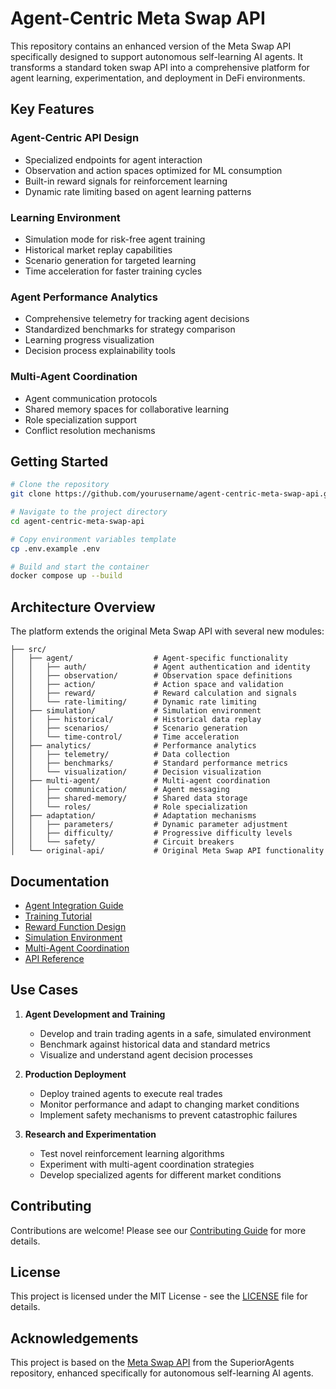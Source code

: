 # Agent-Centric Meta Swap API

This repository contains an enhanced version of the Meta Swap API specifically designed to support autonomous self-learning AI agents. It transforms a standard token swap API into a comprehensive platform for agent learning, experimentation, and deployment in DeFi environments.

## Key Features

### Agent-Centric API Design
- Specialized endpoints for agent interaction
- Observation and action spaces optimized for ML consumption
- Built-in reward signals for reinforcement learning
- Dynamic rate limiting based on agent learning patterns

### Learning Environment
- Simulation mode for risk-free agent training
- Historical market replay capabilities
- Scenario generation for targeted learning
- Time acceleration for faster training cycles

### Agent Performance Analytics
- Comprehensive telemetry for tracking agent decisions
- Standardized benchmarks for strategy comparison
- Learning progress visualization
- Decision process explainability tools

### Multi-Agent Coordination
- Agent communication protocols
- Shared memory spaces for collaborative learning
- Role specialization support
- Conflict resolution mechanisms

## Getting Started

```bash
# Clone the repository
git clone https://github.com/yourusername/agent-centric-meta-swap-api.git

# Navigate to the project directory
cd agent-centric-meta-swap-api

# Copy environment variables template
cp .env.example .env

# Build and start the container
docker compose up --build
```

## Architecture Overview

The platform extends the original Meta Swap API with several new modules:

```
├── src/
│   ├── agent/                  # Agent-specific functionality
│   │   ├── auth/               # Agent authentication and identity
│   │   ├── observation/        # Observation space definitions
│   │   ├── action/             # Action space and validation
│   │   ├── reward/             # Reward calculation and signals
│   │   └── rate-limiting/      # Dynamic rate limiting
│   ├── simulation/             # Simulation environment
│   │   ├── historical/         # Historical data replay
│   │   ├── scenarios/          # Scenario generation
│   │   └── time-control/       # Time acceleration
│   ├── analytics/              # Performance analytics
│   │   ├── telemetry/          # Data collection
│   │   ├── benchmarks/         # Standard performance metrics
│   │   └── visualization/      # Decision visualization
│   ├── multi-agent/            # Multi-agent coordination
│   │   ├── communication/      # Agent messaging
│   │   ├── shared-memory/      # Shared data storage
│   │   └── roles/              # Role specialization
│   ├── adaptation/             # Adaptation mechanisms
│   │   ├── parameters/         # Dynamic parameter adjustment
│   │   ├── difficulty/         # Progressive difficulty levels
│   │   └── safety/             # Circuit breakers
│   └── original-api/           # Original Meta Swap API functionality
```

## Documentation

- [Agent Integration Guide](docs/agent-integration.md)
- [Training Tutorial](docs/training-tutorial.md)
- [Reward Function Design](docs/reward-functions.md)
- [Simulation Environment](docs/simulation.md)
- [Multi-Agent Coordination](docs/multi-agent.md)
- [API Reference](docs/api-reference.md)

## Use Cases

1. **Agent Development and Training**
   - Develop and train trading agents in a safe, simulated environment
   - Benchmark against historical data and standard metrics
   - Visualize and understand agent decision processes

2. **Production Deployment**
   - Deploy trained agents to execute real trades
   - Monitor performance and adapt to changing market conditions
   - Implement safety mechanisms to prevent catastrophic failures

3. **Research and Experimentation**
   - Test novel reinforcement learning algorithms
   - Experiment with multi-agent coordination strategies
   - Develop specialized agents for different market conditions

## Contributing

Contributions are welcome! Please see our [Contributing Guide](CONTRIBUTING.md) for more details.

## License

This project is licensed under the MIT License - see the [LICENSE](LICENSE) file for details.

## Acknowledgements

This project is based on the [Meta Swap API](https://github.com/SuperiorAgents/superior-agents/tree/main/meta-swap-api) from the SuperiorAgents repository, enhanced specifically for autonomous self-learning AI agents.
